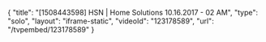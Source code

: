 {
    "title": "[1508443598] HSN | Home Solutions 10.16.2017 - 02 AM",
    "type": "solo",
    "layout": "iframe-static",
    "videoId": "123178589",
    "url": "\/tvpembed\/123178589"
}